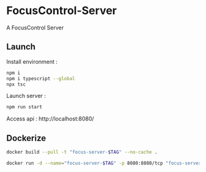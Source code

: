 # FocusControl-Server
A FocusControl Server

## Launch

Install environment :
```sh
npm i
npm i typescript --global
npx tsc
```

Launch server :
```sh
npm run start
```

Access api :
http://localhost:8080/

## Dockerize

```sh
docker build --pull -t "focus-server-$TAG" --no-cache .
```

```sh
docker run -d --name="focus-server-$TAG" -p 8080:8080/tcp "focus-server-$TAG"
```